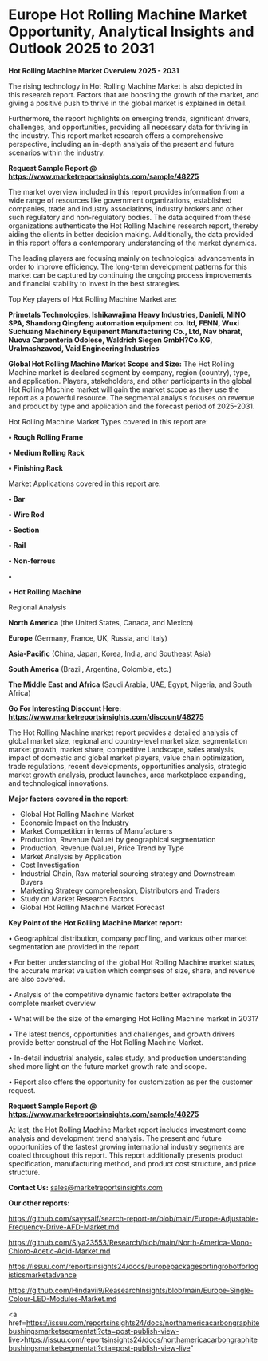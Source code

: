 # Europe Hot Rolling Machine Market Opportunity, Analytical Insights and Outlook 2025 to 2031

<Strong> Hot Rolling Machine Market Overview 2025 - 2031</strong>

The rising technology in Hot Rolling Machine Market is also depicted in this research report. Factors that are boosting the growth of the market, and giving a positive push to thrive in the global market is explained in detail.

Furthermore, the report highlights on emerging trends, significant drivers, challenges, and opportunities, providing all necessary data for thriving in the industry. This report market research offers a comprehensive perspective, including an in-depth analysis of the present and future scenarios within the industry.

<strong>Request Sample Report @ <a href=https://www.marketreportsinsights.com/sample/48275>https://www.marketreportsinsights.com/sample/48275</a></strong>

The market overview included in this report provides information from a wide range of resources like government organizations, established companies, trade and industry associations, industry brokers and other such regulatory and non-regulatory bodies. The data acquired from these organizations authenticate the Hot Rolling Machine research report, thereby aiding the clients in better decision making. Additionally, the data provided in this report offers a contemporary understanding of the market dynamics.

The leading players are focusing mainly on technological advancements in order to improve efficiency. The long-term development patterns for this market can be captured by continuing the ongoing process improvements and financial stability to invest in the best strategies.

Top Key players of Hot Rolling Machine Market are:

<strong>Primetals Technologies, Ishikawajima Heavy Industries, Danieli, MINO SPA, Shandong Qingfeng automation equipment co. Itd, FENN, Wuxi Suchuang Machinery Equipment Manufacturing Co., Ltd, Nav bharat, Nuova Carpenteria Odolese, Waldrich Siegen GmbH?Co.KG, Uralmashzavod, Vaid Engineering Industries</strong>

<strong><b>Global Hot Rolling Machine Market Scope and Size:</b></strong>
The Hot Rolling Machine market is declared segment by company, region (country), type, and application. Players, stakeholders, and other participants in the global Hot Rolling Machine market will gain the market scope as they use the report as a powerful resource. The segmental analysis focuses on revenue and product by type and application and the forecast period of 2025-2031.

Hot Rolling Machine Market Types covered in this report are:

<strong>•  Rough Rolling Frame

•  Medium Rolling Rack

•  Finishing Rack</strong>

Market Applications covered in this report are:

<strong>•  Bar

•  Wire Rod

•  Section

•  Rail

•  Non-ferrous

•  

•  Hot Rolling Machine</strong> 

Regional Analysis

<strong>North America</strong> (the United States, Canada, and Mexico)

<strong>Europe</strong> (Germany, France, UK, Russia, and Italy)

<strong>Asia-Pacific</strong> (China, Japan, Korea, India, and Southeast Asia)

<strong>South America</strong> (Brazil, Argentina, Colombia, etc.)

<strong>The Middle East and Africa</strong> (Saudi Arabia, UAE, Egypt, Nigeria, and South Africa)

<strong>Go For Interesting Discount Here: <a href=https://www.marketreportsinsights.com/discount/48275>https://www.marketreportsinsights.com/discount/48275</a></strong>

The Hot Rolling Machine market report provides a detailed analysis of global market size, regional and country-level market size, segmentation market growth, market share, competitive Landscape, sales analysis, impact of domestic and global market players, value chain optimization, trade regulations, recent developments, opportunities analysis, strategic market growth analysis, product launches, area marketplace expanding, and technological innovations.

<strong><b>Major factors covered in the report:</b></strong>
<ul>
  <li>Global Hot Rolling Machine Market </li>
  <li>Economic Impact on the Industry</li>
  <li>Market Competition in terms of Manufacturers</li>
  <li>Production, Revenue (Value) by geographical segmentation</li>
  <li>Production, Revenue (Value), Price Trend by Type</li>
  <li>Market Analysis by Application</li>
  <li>Cost Investigation</li>
  <li>Industrial Chain, Raw material sourcing strategy and Downstream Buyers</li>
  <li>Marketing Strategy comprehension, Distributors and Traders</li>
  <li>Study on Market Research Factors</li>
  <li>Global Hot Rolling Machine Market Forecast</li>
</ul>

<strong><b>Key Point of the Hot Rolling Machine Market report:</b></strong>

• Geographical distribution, company profiling, and various other market segmentation are provided in the report.

• For better understanding of the global Hot Rolling Machine market status, the accurate market valuation which comprises of size, share, and revenue are also covered.

• Analysis of the competitive dynamic factors better extrapolate the complete market overview

• What will be the size of the emerging Hot Rolling Machine market in 2031?

• The latest trends, opportunities and challenges, and growth drivers provide better construal of the Hot Rolling Machine Market.

• In-detail industrial analysis, sales study, and production understanding shed more light on the future market growth rate and scope.

• Report also offers the opportunity for customization as per the customer request.

<strong>Request Sample Report @ <a href=https://www.marketreportsinsights.com/sample/48275>https://www.marketreportsinsights.com/sample/48275</a></strong>

At last, the Hot Rolling Machine Market report includes investment come analysis and development trend analysis. The present and future opportunities of the fastest growing international industry segments are coated throughout this report. This report additionally presents product specification, manufacturing method, and product cost structure, and price structure.

<strong>Contact Us:</strong>
sales@marketreportsinsights.com

<strong>Our other reports:</strong>

<a href=https://github.com/sayysaif/search-report-re/blob/main/Europe-Adjustable-Frequency-Drive-AFD-Market.md>https://github.com/sayysaif/search-report-re/blob/main/Europe-Adjustable-Frequency-Drive-AFD-Market.md</a>

<a href=https://github.com/Siya23553/Research/blob/main/North-America-Mono-Chloro-Acetic-Acid-Market.md>https://github.com/Siya23553/Research/blob/main/North-America-Mono-Chloro-Acetic-Acid-Market.md</a>

<a href=https://issuu.com/reportsinsights24/docs/europepackagesortingrobotforlogisticsmarketadvance>https://issuu.com/reportsinsights24/docs/europepackagesortingrobotforlogisticsmarketadvance</a>

<a href=https://github.com/Hindavii9/ReasearchInsights/blob/main/Europe-Single-Colour-LED-Modules-Market.md>https://github.com/Hindavii9/ReasearchInsights/blob/main/Europe-Single-Colour-LED-Modules-Market.md</a>

<a href=https://issuu.com/reportsinsights24/docs/northamericacarbongraphitebushingsmarketsegmentati?cta=post-publish-view-live>https://issuu.com/reportsinsights24/docs/northamericacarbongraphitebushingsmarketsegmentati?cta=post-publish-view-live</a>"

